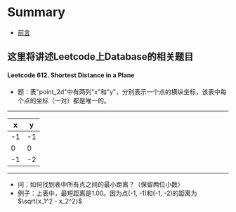 # Summary
* [前言](README.md)

## 这里将讲述Leetcode上Database的相关题目

#### Leetcode 612. Shortest Distance in a Plane
* 题：表"point_2d"中有两列"x"和"y"，分别表示一个点的横纵坐标，该表中每个点的坐标（一对）都是唯一的。
---------
| x | y |
----|----
|-1 |-1 |
| 0 | 0 |
|-1 |-2 |
---------
* 问：如何找到表中所有点之间的最小距离？（保留两位小数）
* 例子：上表中，最短距离是1.00。因为点(-1, -1)和(-1, -2)的距离为 $\sqrt{x_1^2 - x_2^2}$
